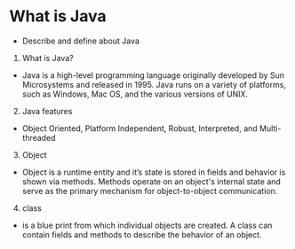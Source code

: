 #  What is Java

  -  Describe and define about Java

1. What is Java?
  - Java is a high-level programming language originally developed by Sun Microsystems and released in 1995. Java runs on a variety of         platforms, such as Windows, Mac OS, and the various versions of UNIX.
  
2. Java features 
  - Object Oriented, Platform Independent, Robust, Interpreted, and Multi-threaded
 
3. Object
  - Object is a runtime entity and it’s state is stored in fields and behavior is shown via methods. Methods operate on an object's          internal state and serve as the primary mechanism for object-to-object communication.

4. class 
  - is a blue print from which individual objects are created. 
   A class can contain fields and methods to describe the behavior of an object.
